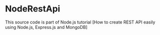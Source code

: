 # NodeRestApi

This source code is part of Node.js tutorial [How to create REST API easily using Node.js, Express.js and MongoDB]

